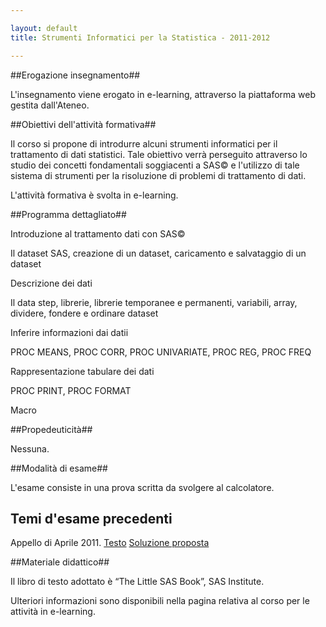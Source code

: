 ```yaml
---

layout: default
title: Strumenti Informatici per la Statistica - 2011-2012

---
```


##Erogazione insegnamento##

L'insegnamento viene erogato in e-learning, attraverso la piattaforma web gestita dall'Ateneo.

##Obiettivi dell'attività formativa##

Il corso si propone di introdurre alcuni strumenti informatici per il  trattamento di dati statistici. Tale obiettivo verrà perseguito  attraverso lo studio dei concetti fondamentali soggiacenti a SAS© e  l'utilizzo di tale sistema di strumenti per la risoluzione di problemi  di trattamento di dati.

L'attività formativa è svolta in e-learning.

##Programma dettagliato##

Introduzione al trattamento dati con SAS©

Il dataset SAS, creazione di un dataset, caricamento e salvataggio di un dataset

Descrizione dei dati

Il data step, librerie, librerie temporanee e permanenti, variabili, array, dividere, fondere e ordinare dataset

Inferire informazioni dai datii

PROC MEANS, PROC CORR, PROC UNIVARIATE, PROC REG, PROC FREQ

Rappresentazione tabulare dei dati

PROC PRINT, PROC FORMAT

Macro

##Propedeuticità##

Nessuna.

##Modalità di esame##

L'esame consiste in una prova scritta da svolgere al calcolatore.

## Temi d'esame precedenti

Appello di Aprile 2011.
[Testo](https://docs.google.com/document/d/163VWUP0bzMJnTntnfJUTBDnv_4HF2kQvPg_M4tWpCqs/edit?hl=en_US)
[Soluzione proposta](https://docs.google.com/leaf?id=0B_BMXAqB87qWNGFhYjE0MTMtNWVkZS00ZDRmLWJjMzktMDA4NWE3NmIzZDFm&hl=en_US)

##Materiale didattico##

Il libro di testo adottato è “The Little SAS Book”, SAS Institute.

Ulteriori informazioni sono disponibili nella pagina relativa al corso per le attività in e-learning.
